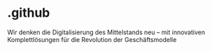 # .github
Wir denken die Digitalisierung des Mittelstands neu – mit innovativen Komplettlösungen für die Revolution der Geschäftsmodelle
